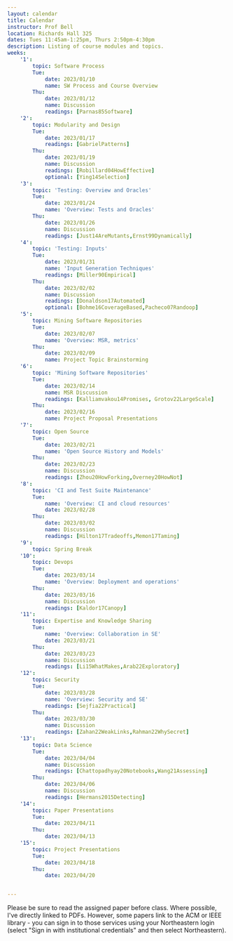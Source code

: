 ```yaml
---
layout: calendar
title: Calendar
instructor: Prof Bell
location: Richards Hall 325
dates: Tues 11:45am-1:25pm, Thurs 2:50pm-4:30pm
description: Listing of course modules and topics.
weeks:
    '1':
        topic: Software Process
        Tue:
            date: 2023/01/10
            name: SW Process and Course Overview
        Thu:
            date: 2023/01/12
            name: Discussion
            readings: [Parnas85Software]
    '2':
        topic: Modularity and Design
        Tue:
            date: 2023/01/17
            readings: [GabrielPatterns]
        Thu:
            date: 2023/01/19
            name: Discussion
            readings: [Robillard04HowEffective]
            optional: [Ying14Selection]
    '3':
        topic: 'Testing: Overview and Oracles'
        Tue:
            date: 2023/01/24
            name: 'Overview: Tests and Oracles'
        Thu:
            date: 2023/01/26
            name: Discussion
            readings: [Just14AreMutants,Ernst99Dynamically]
    '4':
        topic: 'Testing: Inputs'
        Tue:
            date: 2023/01/31
            name: 'Input Generation Techniques'
            readings: [Miller90Empirical]
        Thu:
            date: 2023/02/02
            name: Discussion
            readings: [Donaldson17Automated]
            optional: [Bohme16CoverageBased,Pacheco07Randoop]
    '5':
        topic: Mining Software Repositories
        Tue:
            date: 2023/02/07
            name: 'Overview: MSR, metrics'
        Thu:
            date: 2023/02/09
            name: Project Topic Brainstorming
    '6':
        topic: 'Mining Software Repositories'
        Tue:
            date: 2023/02/14
            name: MSR Discussion
            readings: [Kalliamvakou14Promises, Grotov22LargeScale]
        Thu:
            date: 2023/02/16
            name: Project Proposal Presentations
    '7':
        topic: Open Source
        Tue:
            date: 2023/02/21
            name: 'Open Source History and Models'
        Thu:
            date: 2023/02/23
            name: Discussion
            readings: [Zhou20HowForking,Overney20HowNot]
    '8':
        topic: 'CI and Test Suite Maintenance'
        Tue:
            name: 'Overview: CI and cloud resources'
            date: 2023/02/28
        Thu:
            date: 2023/03/02
            name: Discussion
            readings: [Hilton17Tradeoffs,Memon17Taming]
    '9':
        topic: Spring Break
    '10':
        topic: Devops
        Tue:
            date: 2023/03/14
            name: 'Overview: Deployment and operations'
        Thu:
            date: 2023/03/16
            name: Discussion
            readings: [Kaldor17Canopy]
    '11':
        topic: Expertise and Knowledge Sharing
        Tue:
            name: 'Overview: Collaboration in SE'
            date: 2023/03/21
        Thu:
            date: 2023/03/23
            name: Discussion
            readings: [Li15WhatMakes,Arab22Exploratory]
    '12':
        topic: Security
        Tue:
            date: 2023/03/28
            name: 'Overview: Security and SE'
            readings: [Sejfia22Practical]
        Thu:
            date: 2023/03/30
            name: Discussion
            readings: [Zahan22WeakLinks,Rahman22WhySecret]
    '13':
        topic: Data Science
        Tue:
            date: 2023/04/04
            name: Discussion
            readings: [Chattopadhyay20Notebooks,Wang21Assessing]
        Thu:
            date: 2023/04/06
            name: Discussion
            readings: [Hermans2015Detecting]
    '14':
        topic: Paper Presentations
        Tue:
            date: 2023/04/11
        Thu:
            date: 2023/04/13
    '15':
        topic: Project Presentations
        Tue:
            date: 2023/04/18
        Thu:
            date: 2023/04/20


---
```


Please be sure to read the assigned paper before class. Where possible, I've directly linked to PDFs. However, some papers link to the ACM or IEEE library - you can sign in to those services using your Northeastern login (select "Sign in with institutional credentials" and then select Northeastern).


